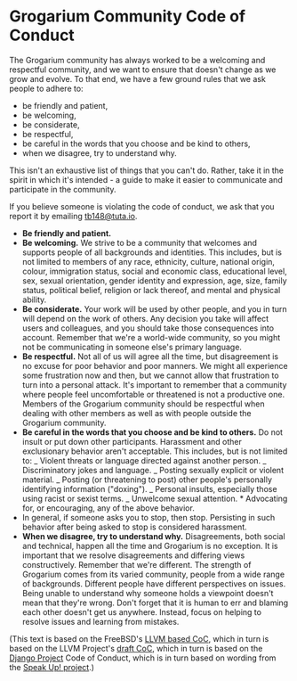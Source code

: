 # Grogarium Community Code of Conduct

The Grogarium community has always worked to be a welcoming and respectful community, and we
want to ensure that doesn't change as we grow and evolve. To that end, we have a
few ground rules that we ask people to adhere to:

- be friendly and patient,
- be welcoming,
- be considerate,
- be respectful,
- be careful in the words that you choose and be kind to others,
- when we disagree, try to understand why.

This isn't an exhaustive list of things that you can't do. Rather, take it in
the spirit in which it's intended - a guide to make it easier to communicate and
participate in the community.

If you believe someone is violating the code of conduct, we ask that you report it by emailing tb148@tuta.io.

- **Be friendly and patient.**
- **Be welcoming.**
  We strive to be a community that welcomes and supports people of all backgrounds
  and identities. This includes, but is not limited to members of any race,
  ethnicity, culture, national origin, colour, immigration status, social and
  economic class, educational level, sex, sexual orientation, gender identity and
  expression, age, size, family status, political belief, religion or lack
  thereof, and mental and physical ability.
- **Be considerate.**
  Your work will be used by other people, and you in turn will depend on the work
  of others. Any decision you take will affect users and colleagues, and you
  should take those consequences into account. Remember that we're a world-wide
  community, so you might not be communicating in someone else's primary language.
- **Be respectful.**
  Not all of us will agree all the time, but disagreement is no excuse for poor
  behavior and poor manners. We might all experience some frustration now and
  then, but we cannot allow that frustration to turn into a personal attack. It's
  important to remember that a community where people feel uncomfortable or
  threatened is not a productive one. Members of the Grogarium
  community should be respectful when dealing with other members as well as with
  people outside the Grogarium community.
- **Be careful in the words that you choose and be kind to others.**
  Do not insult or put down other participants. Harassment and other exclusionary
  behavior aren't acceptable. This includes, but is not limited to:
  _ Violent threats or language directed against another person.
  _ Discriminatory jokes and language.
  _ Posting sexually explicit or violent material.
  _ Posting (or threatening to post) other people's personally identifying information ("doxing").
  _ Personal insults, especially those using racist or sexist terms.
  _ Unwelcome sexual attention. \* Advocating for, or encouraging, any of the above behavior.
- In general, if someone asks you to stop, then stop. Persisting in such behavior after being asked to stop is considered harassment.
- **When we disagree, try to understand why.**
  Disagreements, both social and technical, happen all the time and Grogarium
  is no exception. It is important that we resolve disagreements and differing
  views constructively. Remember that we're different. The strength of Grogarium
  comes from its varied community, people from a wide range of
  backgrounds. Different people have different perspectives on issues. Being
  unable to understand why someone holds a viewpoint doesn't mean that they're
  wrong. Don't forget that it is human to err and blaming each other doesn't get
  us anywhere. Instead, focus on helping to resolve issues and learning from
  mistakes.

(This text is based on the FreeBSD's [LLVM based CoC](https://github.com/freebsd/core.10-public-docs/blob/master/CoC/llvm-based.md),
which in turn is based on the LLVM Project's [draft CoC](https://llvm.org/docs/CodeOfConduct.html),
which in turn is based on the [Django Project](https://www.djangoproject.com/conduct/)
Code of Conduct, which is in turn based on wording from the
[Speak Up! project](http://speakup.io/coc.html).)
